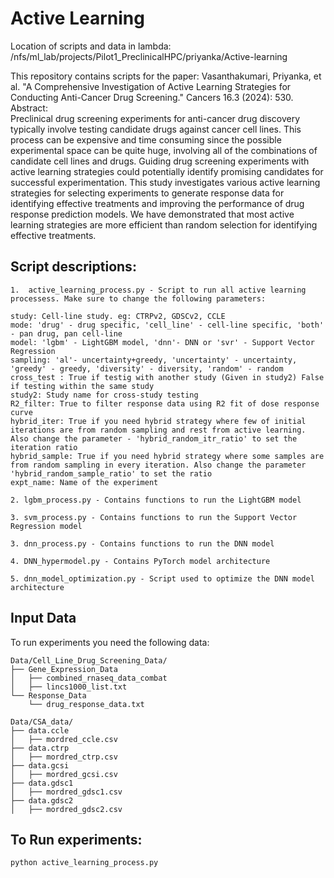 # Active Learning

Location of scripts and data in lambda: /nfs/ml_lab/projects/Pilot1_PreclinicalHPC/priyanka/Active-learning  

This repository contains scripts for the paper: Vasanthakumari, Priyanka, et al. "A Comprehensive Investigation of Active Learning Strategies for Conducting Anti-Cancer Drug Screening." Cancers 16.3 (2024): 530.  
Abstract:  
Preclinical drug screening experiments for anti-cancer drug discovery typically involve testing candidate drugs against cancer cell lines. This process can be expensive and time consuming since the possible experimental space can be quite huge, involving all of the combinations of candidate cell lines and drugs. Guiding drug screening experiments with active learning strategies could potentially identify promising candidates for successful experimentation. This study investigates various active learning strategies for selecting experiments to generate response data for identifying effective treatments and improving the performance of drug response prediction models. We have demonstrated that most active learning strategies are more efficient than random selection for identifying effective treatments.

## Script descriptions:   
```
1.  active_learning_process.py - Script to run all active learning processess. Make sure to change the following parameters:

study: Cell-line study. eg: CTRPv2, GDSCv2, CCLE
mode: 'drug' - drug specific, 'cell_line' - cell-line specific, 'both' - pan drug, pan cell-line
model: 'lgbm' - LightGBM model, 'dnn'- DNN or 'svr' - Support Vector Regression
sampling: 'al'- uncertainty+greedy, 'uncertainty' - uncertainty, 'greedy' - greedy, 'diversity' - diversity, 'random' - random
cross_test : True if testig with another study (Given in study2) False if testing within the same study
study2: Study name for cross-study testing
R2_filter: True to filter response data using R2 fit of dose response curve
hybrid_iter: True if you need hybrid strategy where few of initial iterations are from random sampling and rest from active learning. Also change the parameter - 'hybrid_random_itr_ratio' to set the iteration ratio
hybrid_sample: True if you need hybrid strategy where some samples are from random sampling in every iteration. Also change the parameter 'hybrid_random_sample_ratio' to set the ratio
expt_name: Name of the experiment

2. lgbm_process.py - Contains functions to run the LightGBM model

3. svm_process.py - Contains functions to run the Support Vector Regression model

3. dnn_process.py - Contains functions to run the DNN model

4. DNN_hypermodel.py - Contains PyTorch model architecture

5. dnn_model_optimization.py - Script used to optimize the DNN model architecture
```

## Input Data
To run experiments you need the following data:
```
Data/Cell_Line_Drug_Screening_Data/
├── Gene_Expression_Data
│   ├── combined_rnaseq_data_combat
│   ├── lincs1000_list.txt
└── Response_Data
    └── drug_response_data.txt

Data/CSA_data/
├── data.ccle
│   ├── mordred_ccle.csv
├── data.ctrp
│   ├── mordred_ctrp.csv
├── data.gcsi
│   ├── mordred_gcsi.csv
├── data.gdsc1
│   ├── mordred_gdsc1.csv
├── data.gdsc2
│   ├── mordred_gdsc2.csv
```

## To Run experiments:
```bash
python active_learning_process.py
```


